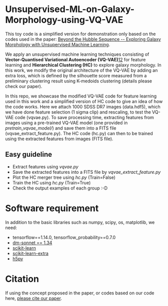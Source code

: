 # Unsupervised-ML-on-Galaxy-Morphology-using-VQ-VAE
This toy code is a simplified version for demonstration only based on the codes used in the paper: [Beyond the Hubble Sequence -- Exploring Galaxy Morphology with Unsupervised Machine Learning](https://arxiv.org/abs/2009.11932).  

We apply an unsupervised machine learning techniques consisting of **Vector-Quantised Variational Autoencoder (VQ-VAE)**[1](https://arxiv.org/abs/1711.00937)[2](https://arxiv.org/pdf/1906.00446.pdf) for feature learning and **Hierarchical Clustering (HC)** to explore galaxy morphology. In this work, we modify the original architecture of the VQ-VAE by adding an extra loss, which is defined by the silhouette score measured from a preliminary clustering result using K-medoids clustering (details please check our paper).

In this repo, we showcase the modified VQ-VAE code for feature learning used in this work and a simplified version of HC code to give an idea of how the code works. Here we attach 1000 SDSS DR7 images (data.hdf5), which we have done feature selection (1 sigma clip) and rescaling, to test the VQ-VAE code (vqvae.py). To save processing time, extracting features from images using a pre-trained VQ-VAE model (one provided in *pretrain_vqvae_model/*) and save them into a FITS file (vqvae_extract_feature.py). The HC code (hc.py) can then to be trained using the extracted features from images (FITS file).

## Easy guideline
- Extract features using *vqvae.py*
- Save the extracted features into a FITS file by *vqvae_extract_feature.py*
- Plot the HC merger tree using *hc.py* (Train=False)
- Train the HC using *hc.py* (Train=True)
- Check the output examples of each group :-D

# Software requirement
In addition to the basic libraries such as numpy, scipy, os, matplotlib, we need:
- tensorflow==1.14.0, tensorflow_probability==0.7.0
- [dm-sonnet == 1.34](https://github.com/deepmind/sonnet)
- [scikit-learn](https://scikit-learn.org/stable/install.html)
- [scikit-learn-extra](https://scikit-learn-extra.readthedocs.io/en/latest/install.html)
- [h5py](https://docs.h5py.org/en/latest/build.html)

# Citation
If using the concept proposed in the paper, or codes based on our code here, [please cite our paper](https://ui.adsabs.harvard.edu/abs/2020arXiv200911932C/abstract).
